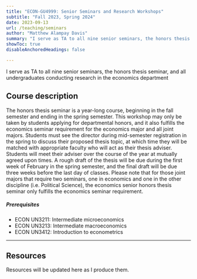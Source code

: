 ```yaml
---
title: "ECON-GU4999: Senior Seminars and Research Workshops"
subtitle: "Fall 2023, Spring 2024"
date: 2023-09-13
url: /teaching/seminars
author: "Matthew Alampay Davis"
summary: "I serve as TA to all nine senior seminars, the honors thesis seminar, and all undergraduates conducting research in the economics department."
showToc: true
disableAnchoredHeadings: false

---
```


I serve as TA to all nine senior seminars, the honors thesis seminar, and all undergraduates conducting research in the economics department

## Course description

The honors thesis seminar is a year-long course, beginning in the fall semester and ending in the spring semester. This workshop may only be taken by students applying for departmental honors, and it also fulfills the economics seminar requirement for the economics major and all joint majors. Students must see the director during mid-semester registration in the spring to discuss their proposed thesis topic, at which time they will be matched with appropriate faculty who will act as their thesis adviser. Students will meet their adviser over the course of the year at mutually agreed upon times. A rough draft of the thesis will be due during the first week of February in the spring semester, and the final draft will be due three weeks before the last day of classes. Please note that for those joint majors that require two seminars, one in economics and one in the other discipline (i.e. Political Science), the economics senior honors thesis seminar only fulfills the economics seminar requirement.

##### Prerequisites

+ ECON UN3211: Intermediate microeconomics
+ ECON UN3213: Intermediate macroeconomics
+ ECON UN3412: Introduction to econometrics

---

## Resources

Resources will be updated here as I produce them.